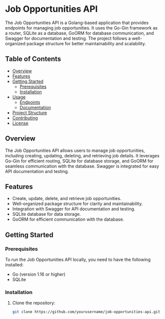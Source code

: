 # Job Opportunities API

The Job Opportunities API is a Golang-based application that provides endpoints for managing job opportunities. It uses the Go-Gin framework as a router, SQLite as a database, GoORM for database communication, and Swagger for documentation and testing. The project follows a well-organized package structure for better maintainability and scalability.

## Table of Contents
- [Overview](#overview)
- [Features](#features)
- [Getting Started](#getting-started)
  - [Prerequisites](#prerequisites)
  - [Installation](#installation)
- [Usage](#usage)
  - [Endpoints](#endpoints)
  - [Documentation](#documentation)
- [Project Structure](#project-structure)
- [Contributing](#contributing)
- [License](#license)

## Overview

The Job Opportunities API allows users to manage job opportunities, including creating, updating, deleting, and retrieving job details. It leverages Go-Gin for efficient routing, SQLite for database storage, and GoORM for seamless communication with the database. Swagger is integrated for easy API documentation and testing.

## Features

- Create, update, delete, and retrieve job opportunities.
- Well-organized package structure for clarity and maintainability.
- Integration with Swagger for API documentation and testing.
- SQLite database for data storage.
- GoORM for efficient communication with the database.

## Getting Started

### Prerequisites

To run the Job Opportunities API locally, you need to have the following installed:

- Go (version 1.16 or higher)
- SQLite

### Installation

1. Clone the repository:

   ```bash
   git clone https://github.com/yourusername/job-opportunities-api.git
